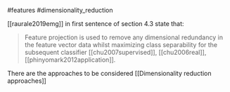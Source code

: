#features
#dimensionality_reduction 

[[raurale2019emg]] in first sentence of section 4.3 state that:

> Feature projection is used to remove any dimensional redundancy in the feature vector data whilst maximizing class separability for the subsequent classifier [[chu2007supervised]], [[chu2006real]], [[phinyomark2012application]].

There are the approaches to be considered [[Dimensionality reduction approaches]]